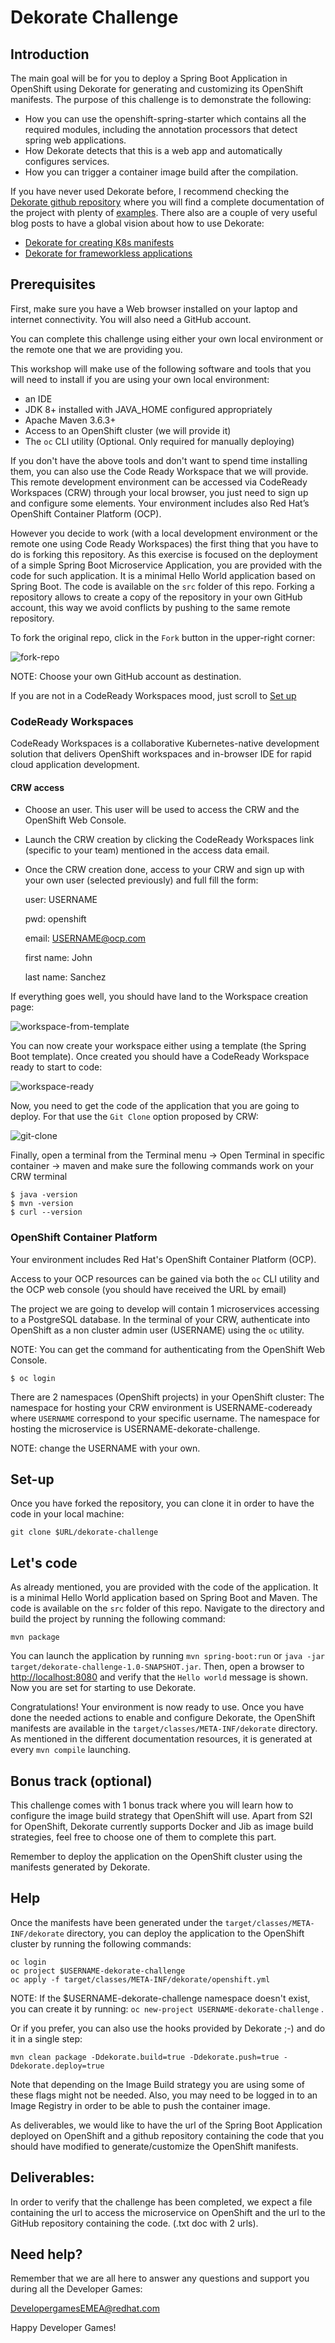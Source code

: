 # Dekorate Challenge

## Introduction

The main goal will be for you to deploy a Spring Boot Application in OpenShift using Dekorate for generating and customizing its OpenShift manifests.
The purpose of this challenge is to demonstrate the following:

- How you can use the openshift-spring-starter which contains all the required modules, including the annotation processors that detect spring web applications.
- How Dekorate detects that this is a web app and automatically configures services.
- How you can trigger a container image build after the compilation.

If you have never used Dekorate before, I recommend checking the [Dekorate github repository](https://github.com/dekorateio/dekorate#readme) where you will find a complete documentation of the project with plenty of [examples](https://github.com/dekorateio/dekorate/tree/master/examples). 
There also are a couple of very useful blog posts to have a global vision about how to use Dekorate:
- [Dekorate for creating K8s manifests](https://developers.redhat.com/blog/2019/08/15/how-to-use-dekorate-to-create-kubernetes-manifests)
- [Dekorate for frameworkless applications](https://developers.redhat.com/blog/2021/03/17/using-dekorate-to-generate-kubernetes-manifests-for-java-applications)

## Prerequisites

First, make sure you have a Web browser installed on your laptop and internet connectivity. You will also need a GitHub account.

You can complete this challenge using either your own local environment or the remote one that we are providing you.

This workshop will make use of the following software and tools that you will need to install if you are using your own local environment:
- an IDE
- JDK 8+ installed with JAVA_HOME configured appropriately
- Apache Maven 3.6.3+
- Access to an OpenShift cluster (we will provide it)
- The `oc` CLI utility (Optional. Only required for manually deploying)

If you don't have the above tools and don't want to spend time installing them, you can also use the Code Ready Workspace that we will provide.
This remote development environment can be accessed via CodeReady Workspaces (CRW) through your local browser, you just need to sign up and configure some elements. Your environment includes also Red Hat’s OpenShift Container Platform (OCP).

However you decide to work (with a local development environment or the remote one using Code Ready Workspaces) the first thing that you have to do is forking this repository. As this exercise is focused on the deployment of a simple Spring Boot Microservice Application, you are provided with the code for such application. It is a minimal Hello World application based on Spring Boot. The code is available on the `src` folder of this repo.
Forking a repository allows to create a copy of the repository in your own GitHub account, this way we avoid conflicts by pushing to the same remote repository. 

To fork the original repo, click in the `Fork` button in the upper-right corner:

![fork-repo](fork-repo.png)

NOTE: Choose your own GitHub account as destination.

If you are not in a CodeReady Workspaces mood, just scroll to [Set up](#set-up)

### CodeReady Workspaces

CodeReady Workspaces is a collaborative Kubernetes-native development solution that delivers OpenShift workspaces and in-browser IDE for rapid cloud application development.


#### CRW access

- Choose an user. This user will be used to access the CRW and the OpenShift Web Console.
- Launch the CRW creation by clicking the CodeReady Workspaces link (specific to your team) mentioned in the access data email.
- Once the CRW creation done, access to your CRW and sign up with your own user (selected previously) and full fill the form:

  user: USERNAME
  
  pwd: openshift  
  
  email: USERNAME@ocp.com  
  
  first name: John  
  
  last name: Sanchez


If everything goes well, you should have land to the Workspace creation page:

![workspace-from-template](CRW-workspace-from-template.png)

You can now create your workspace either using a template (the Spring Boot template).
Once created you should have a CodeReady Workspace ready to start to code:

![workspace-ready](CRW-workspace-ready.png)

Now, you need to get the code of the application that you are going to deploy. For that use the `Git Clone` option proposed by CRW:

![git-clone](CRW-git-clone.png)

Finally, open a terminal from the Terminal menu -> Open Terminal in specific container -> maven and make sure the following commands work on your CRW terminal

```
$ java -version
$ mvn -version
$ curl --version
```

### OpenShift Container Platform

Your environment includes Red Hat's OpenShift Container Platform (OCP).

Access to your OCP resources can be gained via both the `oc` CLI utility and the OCP web console (you should have received the URL by email)

The project we are going to develop will contain 1 microservices accessing to a PostgreSQL database.
In the terminal of your CRW, authenticate into OpenShift as a non cluster admin user (USERNAME) using the `oc` utility.

NOTE: You can get the command for authenticating from the OpenShift Web Console.

```
$ oc login
```

There are 2 namespaces (OpenShift projects) in your OpenShift cluster:
The namespace for hosting your CRW environment is USERNAME-codeready where `USERNAME` correspond to your specific username.
The namespace for hosting the microservice is USERNAME-dekorate-challenge.

NOTE: change the USERNAME with your own.

## Set-up

Once you have forked the repository, you can clone it in order to have the code in your local machine:

```shell
git clone $URL/dekorate-challenge
```

## Let's code

As already mentioned, you are provided with the code of the application. It is a minimal Hello World application based on Spring Boot and Maven. The code is available on the `src` folder of this repo.
Navigate to the directory and build the project by running the following command:
```
mvn package
```
You can launch the application by running `mvn spring-boot:run` or `java -jar target/dekorate-challenge-1.0-SNAPSHOT.jar`.
Then, open a browser to [http://localhost:8080](http://localhost:8080) and verify that the `Hello world` message is shown. Now you are set for starting to use Dekorate.


Congratulations! Your environment is now ready to use. Once you have done the needed actions to enable and configure Dekorate, the OpenShift manifests are available in the `target/classes/META-INF/dekorate` directory. As mentioned in the different documentation resources, it is generated at every `mvn compile` launching.



## Bonus track (optional)
This challenge comes with 1 bonus track where you will learn how to configure the image build strategy that OpenShift will use. Apart from S2I for OpenShift, Dekorate currently supports Docker and Jib as image build strategies, feel free to choose one of them to complete this part.

Remember to deploy the application on the OpenShift cluster using the manifests generated by Dekorate. 


## Help
Once the manifests have been generated under the `target/classes/META-INF/dekorate` directory, you can deploy the application to the OpenShift cluster by running the following commands:
```shell
oc login
oc project $USERNAME-dekorate-challenge
oc apply -f target/classes/META-INF/dekorate/openshift.yml
```

NOTE: If the $USERNAME-dekorate-challenge namespace doesn't exist, you can create it by running: `oc new-project USERNAME-dekorate-challenge` .

Or if you prefer, you can also use the hooks provided by Dekorate ;-) and do it in a single step:

```shell
mvn clean package -Ddekorate.build=true -Ddekorate.push=true -Ddekorate.deploy=true
```
Note that depending on the Image Build strategy you are using some of these flags might not be needed. Also, you may need to be logged in to an Image Registry in order to be able to push the container image.

As deliverables, we would like to have the url of the Spring Boot Application deployed on OpenShift and a github repository containing the code that you should have modified to generate/customize the OpenShift manifests.

## Deliverables:
In order to verify that the challenge has been completed, we expect a file containing the url to access the microservice on OpenShift and the url to the GitHub repository containing the code. (.txt doc with 2 urls).


## Need help?

Remember that we are all here to answer any questions and support you during all the Developer Games:

DevelopergamesEMEA@redhat.com

Happy Developer Games!
